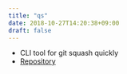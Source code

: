 ```yaml
---
title: "qs"
date: 2018-10-27T14:20:38+09:00
draft: false
---
```


- CLI tool for git squash quickly
- [Repository](https://github.com/kamontia/qs)
